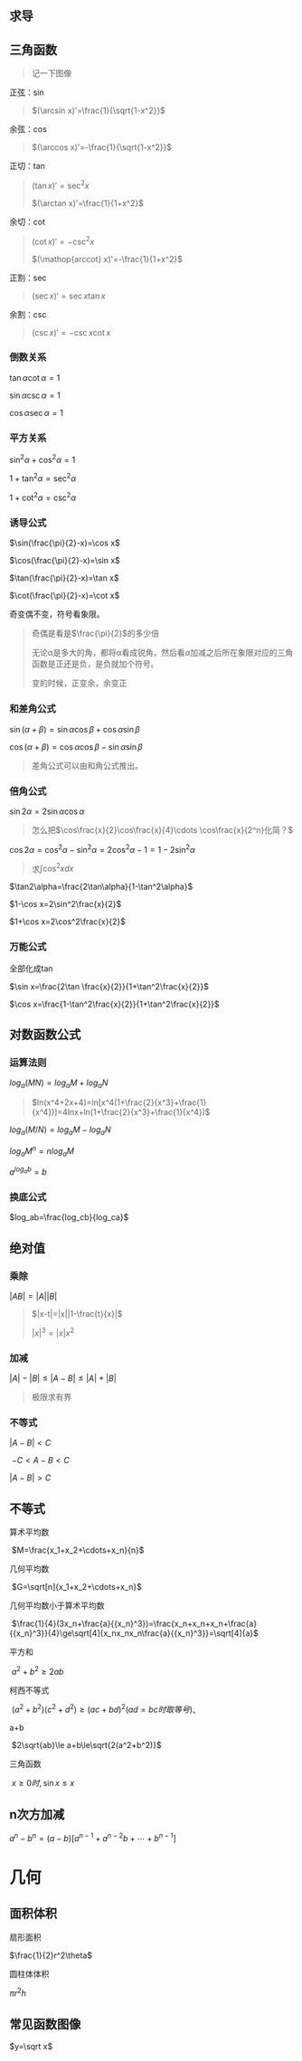 ## 求导

## 三角函数

>记一下图像

正弦：sin

>$(\arcsin x)'=\frac{1}{\sqrt{1-x^2}}$

余弦：cos

>$(\arccos x)'=-\frac{1}{\sqrt{1-x^2}}$

正切：tan

>$(\tan x)'=\sec^2 x$
>
>$(\arctan x)'=\frac{1}{1+x^2}$

余切：cot

>$(\cot x)'=-\csc^2 x$
>
>$(\mathop{arccot}  x)'=-\frac{1}{1+x^2}$

正割：sec

>$(\sec x)'=\sec x \tan x$

余割：csc

>$(\csc x)'=-\csc x\cot x$

### 倒数关系

$\tan\alpha \cot\alpha=1$

$\sin\alpha \csc\alpha=1$

$\cos\alpha\sec\alpha=1$

### 平方关系

$\sin^2\alpha+\cos^2\alpha=1$

$1+\tan^2\alpha=\sec^2\alpha$

$1+\cot^2\alpha=\csc^2\alpha$

### 诱导公式

$\sin(\frac{\pi}{2}-x)=\cos x$

$\cos(\frac{\pi}{2}-x)=\sin x$

$\tan(\frac{\pi}{2}-x)=\tan x$

$\cot(\frac{\pi}{2}-x)=\cot x$

奇变偶不变，符号看象限。

>奇偶是看是$\frac{\pi}{2}$的多少倍
>
>无论α是多大的角，都将α看成锐角，然后看$\alpha$加减之后所在象限对应的三角函数是正还是负，是负就加个符号。
>
>变的时候，正变余，余变正

### 和差角公式

$\sin(\alpha+\beta)=\sin\alpha\cos\beta+\cos\alpha\sin\beta$

$\cos(\alpha+\beta)=\cos\alpha\cos\beta-\sin\alpha\sin\beta$

> 差角公式可以由和角公式推出。

### 倍角公式

$\sin2\alpha=2\sin\alpha\cos\alpha$

>怎么把$\cos\frac{x}{2}\cos\frac{x}{4}\cdots \cos\frac{x}{2^n}化简？$

$\cos2\alpha=\cos^2\alpha-\sin^2\alpha=2\cos^2\alpha-1=1-2\sin^2\alpha$

>求$\int\cos^2x dx$

$\tan2\alpha=\frac{2\tan\alpha}{1-\tan^2\alpha}$

$1-\cos x=2\sin^2\frac{x}{2}$

$1+\cos x=2\cos^2\frac{x}{2}$



### 万能公式

全部化成tan

$\sin x=\frac{2\tan \frac{x}{2}}{1+\tan^2\frac{x}{2}}$

$\cos x=\frac{1-\tan^2\frac{x}{2}}{1+\tan^2\frac{x}{2}}$

## 对数函数公式

### 运算法则

$log_a(MN)=log_aM+log_aN$

>$ln(x^4+2x+4)=ln[x^4(1+\frac{2}{x^3}+\frac{1}{x^4})]=4lnx+ln(1+\frac{2}{x^3}+\frac{1}{x^4})$

$log_a(M/N)=log_aM-log_aN$

$log_aM^n=nlog_aM$

$a^{log_ab}=b$

### 换底公式

$log_ab=\frac{log_cb}{log_ca}$

## 绝对值

### 乘除

$|AB|=|A||B|$

>$|x-t|=|x||1-\frac{t}{x}|$
>
>$|x|^3=|x|x^2$

### 加减

$|A|-|B|\le|A-B|\le|A|+|B|$

>极限求有界

### 不等式

$|A-B|<C$

​	$-C<A-B<C$

$|A-B|>C$

## 不等式

算术平均数

​	$M=\frac{x_1+x_2+\cdots+x_n}{n}$

几何平均数

​	$G=\sqrt[n]{x_1+x_2+\cdots+x_n}$

几何平均数小于算术平均数

​	$\frac{1}{4}(3x_n+\frac{a}{{x_n}^3})=\frac{x_n+x_n+x_n+\frac{a}{{x_n}^3}}{4}\ge\sqrt[4]{x_nx_nx_n\frac{a}{{x_n}^3}}=\sqrt[4]{a}$

平方和

​	$a^2+b^2\ge 2ab$

柯西不等式

​	$(a^2+b^2)(c^2+d^2)\ge(ac+bd)^2(ad=bc时取等号)$、

a+b

​	$2\sqrt{ab}\le a+b\le\sqrt{2(a^2+b^2)}$

三角函数

​	$x\ge0时,\sin x\le x$

## n次方加减

$a^n-b^n=(a-b)[a^{n-1}+a^{n-2}b+\cdots+b^{n-1}]$

# 几何

## 面积体积

扇形面积

$\frac{1}{2}r^2\theta$

圆柱体体积

$\pi r^2h$

## 常见函数图像

$y=\sqrt x$

